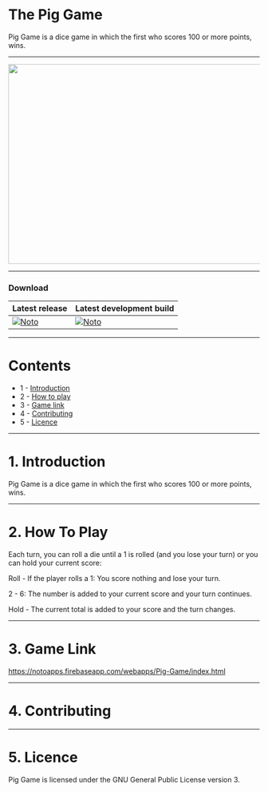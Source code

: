 # The Pig Game

Pig Game is a dice game in which the first who scores 100 or more points, wins.

---

<img src="https://notoapps.firebaseapp.com/images/portfolios/PigGame.png" width="600" height="400" />

---

### Download
| Latest release | Latest development build |
|----------------|--------------------------|
| [![Noto](https://img.shields.io/badge/master-v1.0-green.svg)](https://github.com/NotoFederico/Pig-Game/tree/main) | [![Noto](https://img.shields.io/badge/develop-v1.1+-blue.svg)](https://github.com/NotoFederico/Pig-Game/tree/dev) |

---

# Contents
- 1 - [Introduction](#1-introduction)
- 2 - [How to play](#2-How-to-play)
- 3 - [Game link](#3-Game-link)
- 4 - [Contributing](#4-contributing)
- 5 - [Licence](#5-licence)

---

# 1. Introduction

Pig Game is a dice game in which the first who scores 100 or more points, wins.

---

# 2. How To Play

Each turn, you can roll a die until a 1 is rolled (and you lose your turn) or you can hold your current score: 

Roll - If the player rolls a 1: You score nothing and lose your turn. 

2 - 6: The number is added to your current score and your turn continues. 

Hold - The current total is added to your score and the turn changes.

---

# 3. Game Link

https://notoapps.firebaseapp.com/webapps/Pig-Game/index.html

---

# 4. Contributing

---
# 5. Licence
Pig Game is licensed under the GNU General Public License version 3.

